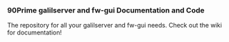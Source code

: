### 90Prime galilserver and fw-gui Documentation and Code

The repository for all your galilserver and fw-gui needs. Check out the wiki for documentation!




